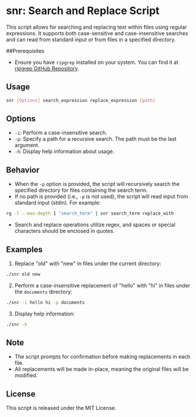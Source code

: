 # snr: Search and Replace Script

This script allows for searching and replacing text within files using regular expressions. It supports both case-sensitive and case-insensitive searches and can read from standard input or from files in a specified directory.

##Prerequisites
- Ensure you have `ripgrep` installed on your system. You can find it at [ripgrep GitHub Repository](https://github.com/BurntSushi/ripgrep).

## Usage ##
``` bash
snr [Options] search_expression replace_expression [path]
```

## Options ##
- `-i`: Perform a case-insensitive search.
- `-p`: Specify a path for a recursive search. The path must be the last argument.
- `-h`: Display help information about usage.

## Behavior ##
- When the `-p` option is provided, the script will recursively search the specified directory for files containing the search term.
- If no path is provided (i.e., `-p` is not used), the script will read input from standard input (stdin). For example:
``` bash
rg -l --max-depth 1 "search_term" | snr search_term replace_with
```
- Search and replace operations utilize regex, and spaces or special characters should be enclosed in quotes.

## Examples ##
1. Replace "old" with "new" in files under the current directory:
``` bash
./snr old new
```

2. Perform a case-insensitive replacement of "hello" with "hi" in files under the `documents` directory:
``` bash
./snr -i hello hi -p documents
```

3. Display help information:
``` bash
./snr -h
```

## Note ##
- The script prompts for confirmation before making replacements in each file.
- All replacements will be made in-place, meaning the original files will be modified.

## License ##
This script is released under the MIT License.

